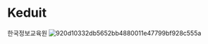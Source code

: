 # Keduit
한국정보교육원
![920d10332db5652bb4880011e47799bf928c555a](https://github.com/user-attachments/assets/35e9c06c-f4b6-4907-83f9-2e3304cdb182)
